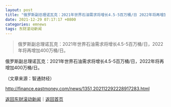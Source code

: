 ```yaml
---
layout: post
title: "俄罗斯副总理诺瓦克：2021年世界石油需求将增长4.5-5百万桶/日 2022年将再增加400万桶/日"
date: 2021-12-29 07:17:17 +0800
categories: emnews
tags: 东财滚动新闻
---
```

> 俄罗斯副总理诺瓦克：2021年世界石油需求将增长4.5-5百万桶/日，2022年将再增加400万桶/日。

<p>俄罗斯副总理诺瓦克：2021年世界石油需求将增长4.5-5百万桶/日，2022年将再增加400万桶/日。</p><p class="em_media">（文章来源：智通财经）</p>

<http://finance.eastmoney.com/news/1351,202112292228917283.html>

[返回东财滚动新闻](//finews.withounder.com/emnews/)｜[返回首页](//finews.withounder.com/)